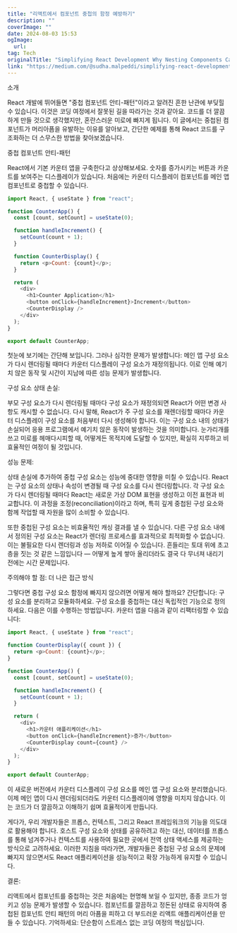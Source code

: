 ```yaml
---
title: "리액트에서 컴포넌트 중첩의 함정 예방하기"
description: ""
coverImage: ""
date: 2024-08-03 15:53
ogImage: 
  url: 
tag: Tech
originalTitle: "Simplifying React Development Why Nesting Components Can Trip You Up"
link: "https://medium.com/@sudha.malpeddi/simplifying-react-development-why-nesting-components-can-trip-you-up-f84cd4313605"
---
```




소개

React 개발에 뛰어들면 "중첩 컴포넌트 안티-패턴"이라고 알려진 흔한 난관에 부딪힐 수 있습니다. 이것은 코딩 여정에서 잘못된 길을 따라가는 것과 같아요. 코드를 더 깔끔하게 만들 것으로 생각했지만, 혼란스러운 미로에 빠지게 됩니다. 이 글에서는 중첩된 컴포넌트가 머리아픔을 유발하는 이유를 알아보고, 간단한 예제를 통해 React 코드를 구조화하는 더 스무스한 방법을 찾아보겠습니다.

중첩 컴포넌트 안티-패턴

React에서 기본 카운터 앱을 구축한다고 상상해보세요. 숫자를 증가시키는 버튼과 카운트를 보여주는 디스플레이가 있습니다. 처음에는 카운터 디스플레이 컴포넌트를 메인 앱 컴포넌트로 중첩할 수 있습니다.

<div class="content-ad"></div>

```js
import React, { useState } from "react";

function CounterApp() {
  const [count, setCount] = useState(0);

  function handleIncrement() {
    setCount(count + 1);
  }

  function CounterDisplay() {
    return <p>Count: {count}</p>;
  }

  return (
    <div>
      <h1>Counter Application</h1>
      <button onClick={handleIncrement}>Increment</button>
      <CounterDisplay />
    </div>
  );
}

export default CounterApp;
```

첫눈에 보기에는 간단해 보입니다. 그러나 심각한 문제가 발생합니다: 메인 앱 구성 요소가 다시 렌더링될 때마다 카운터 디스플레이 구성 요소가 재정의됩니다. 이로 인해 예기치 않은 동작 및 시간이 지남에 따른 성능 문제가 발생합니다.

구성 요소 상태 손실:

부모 구성 요소가 다시 렌더링될 때마다 구성 요소가 재정의되면 React가 어떤 변경 사항도 캐시할 수 없습니다. 다시 말해, React가 주 구성 요소를 재렌더링할 때마다 카운터 디스플레이 구성 요소를 처음부터 다시 생성해야 합니다. 이는 구성 요소 내의 상태가 손실되어 응용 프로그램에서 예기치 않은 동작이 발생하는 것을 의미합니다. 눈가리개를 쓰고 미로를 헤매다시피할 때, 어떻게든 목적지에 도달할 수 있지만, 확실히 지루하고 비효율적인 여정이 될 것입니다.

<div class="content-ad"></div>

성능 문제:

상태 손실에 추가하여 중첩 구성 요소는 성능에 중대한 영향을 미칠 수 있습니다. React는 구성 요소의 상태나 속성이 변경될 때 구성 요소를 다시 렌더링합니다. 각 구성 요소가 다시 렌더링될 때마다 React는 새로운 가상 DOM 표현을 생성하고 이전 표현과 비교합니다. 이 과정을 조정(reconciliation)이라고 하며, 특히 깊게 중첩된 구성 요소와 함께 작업할 때 자원을 많이 소비할 수 있습니다.

또한 중첩된 구성 요소는 비효율적인 캐싱 결과를 낼 수 있습니다. 다른 구성 요소 내에서 정의된 구성 요소는 React가 렌더링 프로세스를 효과적으로 최적화할 수 없습니다. 이는 불필요한 다시 렌더링과 성능 저하로 이어질 수 있습니다. 흔들리는 토대 위에 초고층을 짓는 것 같은 느낌입니다 — 어떻게 높게 쌓아 올리더라도 결국 다 무너져 내리기 전에는 시간 문제입니다.

주의해야 할 점: 더 나은 접근 방식

<div class="content-ad"></div>

그렇다면 중첩 구성 요소 함정에 빠지지 않으려면 어떻게 해야 할까요? 간단합니다: 구성 요소를 분리하고 모듈화하세요. 구성 요소를 중첩하는 대신 독립적인 기능으로 정의하세요.
다음은 이를 수행하는 방법입니다. 카운터 앱을 다음과 같이 리팩터링할 수 있습니다:

```js
import React, { useState } from "react";

function CounterDisplay({ count }) {
  return <p>Count: {count}</p>;
}

function CounterApp() {
  const [count, setCount] = useState(0);

  function handleIncrement() {
    setCount(count + 1);
  }

  return (
    <div>
      <h1>카운터 애플리케이션</h1>
      <button onClick={handleIncrement}>증가</button>
      <CounterDisplay count={count} />
    </div>
  );
}

export default CounterApp;
```

이 새로운 버전에서 카운터 디스플레이 구성 요소를 메인 앱 구성 요소와 분리했습니다. 이제 메인 앱이 다시 렌더링되더라도 카운터 디스플레이에 영향을 미치지 않습니다. 이는 코드가 더 깔끔하고 이해하기 쉽며 효율적이게 만듭니다.

게다가, 우리 개발자들은 프롭스, 컨텍스트, 그리고 React 프레임워크의 기능을 의도대로 활용해야 합니다. 호스트 구성 요소와 상태를 공유하려고 하는 대신, 데이터를 프롭스를 통해 넘겨주거나 컨텍스트를 사용하여 필요한 곳에서 전역 상태 액세스를 제공하는 방식으로 고려하세요. 이러한 지침을 따라가면, 개발자들은 중첩된 구성 요소의 문제에 빠지지 않으면서도 React 애플리케이션을 성능적이고 확장 가능하게 유지할 수 있습니다.

<div class="content-ad"></div>

결론:

리액트에서 컴포넌트를 중첩하는 것은 처음에는 현명해 보일 수 있지만, 종종 코드가 엉키고 성능 문제가 발생할 수 있습니다. 컴포넌트를 깔끔하고 정돈된 상태로 유지하여 중첩된 컴포넌트 안티 패턴의 머리 아픔을 피하고 더 부드러운 리액트 애플리케이션을 만들 수 있습니다. 기억하세요: 단순함이 스트레스 없는 코딩 여정의 핵심입니다.
